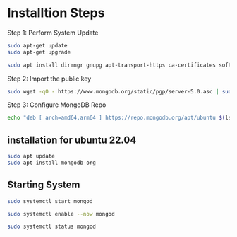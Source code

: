 # Installtion Steps

Step 1: Perform System Update

```bash
sudo apt-get update
sudo apt-get upgrade
```

```bash
sudo apt install dirmngr gnupg apt-transport-https ca-certificates software-properties-common
```

Step 2: Import the public key

```bash
sudo wget -qO - https://www.mongodb.org/static/pgp/server-5.0.asc | sudo apt-key add -
```

Step 3: Configure MongoDB Repo

```bash
echo "deb [ arch=amd64,arm64 ] https://repo.mongodb.org/apt/ubuntu $(lsb_release -cs)/mongodb-org/6.0 multiverse" | sudo tee /etc/apt/sources.list.d/mongodb-org-6.0.list
```

## installation for ubuntu 22.04

```bash
sudo apt update
sudo apt install mongodb-org
```

## Starting System

```bash
sudo systemctl start mongod
```

```bash
sudo systemctl enable --now mongod
```

```bash
sudo systemctl status mongod
```
